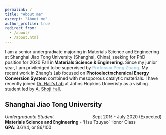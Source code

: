 ```yaml
---
permalink: /
title: "About me"
excerpt: "About me"
author_profile: true
redirect_from: 
  - /about/
  - /about.html
---
```


I am a senior undergraduate majoring in Materials Science and Engineering at Shanghai Jiao Tong University (Shanghai, China), seeking for PhD position for 2020 Fall in **Materials Science & Engineering**. Since my junior year, I am priviledged to be supervised by <span style="color:#A4D3EE">**Professor Peng Zhang**</span>. My recent work in Zhang's Lab focused on **Photoelectrochemical Energy Conversion System** combined with mesoporous catalytic materials. I have recently joined <span style="color:#A4D3EE">[Dr. Hall's Lab](https://engineering.jhu.edu/hall "Dr. Hall's Lab")</span> at Johns Hopkins Univeristy as a visiting student led by <span style="color:#A4D3EE">[A. Shoji Hall](https://scholar.google.com.hk/citations?user=L98xBPAAAAAJ&hl=zh-CN&oi=ao)</span>.

## **Shanghai Jiao Tong University**  
 <span style="float: left;">*Undergraduate Student*</span>  <span style="float: right;">Sept 2016 - July 2020 (Expected)</span>   
**Materials Science and Engineering** - ‘Hsu Tzuyao’ Honor Class  
**GPA**: 3.61/4, or 86/100  
